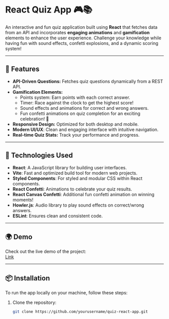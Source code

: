 # React Quiz App 🎮📚

An interactive and fun quiz application built using **React** that fetches data from an API and incorporates **engaging animations** and **gamification** elements to enhance the user experience. Challenge your knowledge while having fun with sound effects, confetti explosions, and a dynamic scoring system!

---

## 🚀 Features

- **API-Driven Questions:** Fetches quiz questions dynamically from a REST API.
- **Gamification Elements:**
  - Points system: Earn points with each correct answer.
  - Timer: Race against the clock to get the highest score!
  - Sound effects and animations for correct and wrong answers.
  - Fun confetti animations on quiz completion for an exciting celebration! 🎉
- **Responsive Design:** Optimized for both desktop and mobile.
- **Modern UI/UX**: Clean and engaging interface with intuitive navigation.
- **Real-time Quiz Stats:** Track your performance and progress.

---

## 🔧 Technologies Used

- **React**: A JavaScript library for building user interfaces.
- **Vite**: Fast and optimized build tool for modern web projects.
- **Styled Components**: For styled and modular CSS within React components.
- **React Confetti**: Animations to celebrate your quiz results.
- **React Canvas Confetti**: Additional fun confetti animation on winning moments!
- **Howler.js**: Audio library to play sound effects on correct/wrong answers.
- **ESLint**: Ensures clean and consistent code.

---

## 🌍 Demo

Check out the live demo of the project:  
[Link](https://musical-starship-5cf19a.netlify.app/)

---

## 📦 Installation

To run the app locally on your machine, follow these steps:

1. Clone the repository:

   ```bash
   git clone https://github.com/yourusername/quiz-react-app.git
